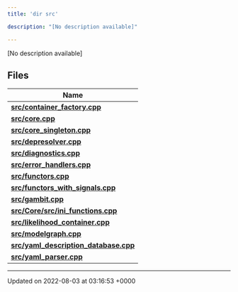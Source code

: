 ```yaml
---
title: 'dir src'

description: "[No description available]"

---
```







[No description available]

## Files

| Name           |
| -------------- |
| **[src/container_factory.cpp](/documentation/code/darkbit_development/files/container__factory_8cpp/#file-container-factory.cpp)**  |
| **[src/core.cpp](/documentation/code/darkbit_development/files/core_8cpp/#file-core.cpp)**  |
| **[src/core_singleton.cpp](/documentation/code/darkbit_development/files/core__singleton_8cpp/#file-core-singleton.cpp)**  |
| **[src/depresolver.cpp](/documentation/code/darkbit_development/files/depresolver_8cpp/#file-depresolver.cpp)**  |
| **[src/diagnostics.cpp](/documentation/code/darkbit_development/files/diagnostics_8cpp/#file-diagnostics.cpp)**  |
| **[src/error_handlers.cpp](/documentation/code/darkbit_development/files/error__handlers_8cpp/#file-error-handlers.cpp)**  |
| **[src/functors.cpp](/documentation/code/darkbit_development/files/functors_8cpp/#file-functors.cpp)**  |
| **[src/functors_with_signals.cpp](/documentation/code/darkbit_development/files/functors__with__signals_8cpp/#file-functors-with-signals.cpp)**  |
| **[src/gambit.cpp](/documentation/code/darkbit_development/files/gambit_8cpp/#file-gambit.cpp)**  |
| **[src/Core/src/ini_functions.cpp](/documentation/code/darkbit_development/files/core_2src_2ini__functions_8cpp/#file-core/src/ini-functions.cpp)**  |
| **[src/likelihood_container.cpp](/documentation/code/darkbit_development/files/likelihood__container_8cpp/#file-likelihood-container.cpp)**  |
| **[src/modelgraph.cpp](/documentation/code/darkbit_development/files/modelgraph_8cpp/#file-modelgraph.cpp)**  |
| **[src/yaml_description_database.cpp](/documentation/code/darkbit_development/files/yaml__description__database_8cpp/#file-yaml-description-database.cpp)**  |
| **[src/yaml_parser.cpp](/documentation/code/darkbit_development/files/yaml__parser_8cpp/#file-yaml-parser.cpp)**  |






-------------------------------

Updated on 2022-08-03 at 03:16:53 +0000
